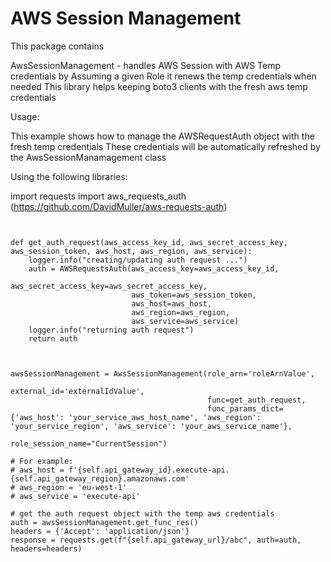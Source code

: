 # AWS Session Management

This package contains 

AwsSessionManagement - handles AWS Session with AWS Temp credentials by Assuming a given Role
                       it renews the temp credentials when needed
This library helps keeping boto3 clients with the fresh aws temp credentials

Usage:

This example shows how to manage the AWSRequestAuth object with the fresh temp credentials 
These credentials will be automatically refreshed by the AwsSessionManamagement class

Using the following libraries:

import requests
import aws_requests_auth (https://github.com/DavidMuller/aws-requests-auth)

```


def get_auth_request(aws_access_key_id, aws_secret_access_key, aws_session_token, aws_host, aws_region, aws_service):
    logger.info("creating/updating auth request ...")
    auth = AWSRequestsAuth(aws_access_key=aws_access_key_id,
                           aws_secret_access_key=aws_secret_access_key,
                           aws_token=aws_session_token,
                           aws_host=aws_host,
                           aws_region=aws_region,
                           aws_service=aws_service)
    logger.info("returning auth request")
    return auth



awsSessionManagement = AwsSessionManagement(role_arn='roleArnValue',
                                            external_id='externalIdValue',
                                            func=get_auth_request,
                                            func_params_dict={'aws_host': 'your_service_aws_host_name', 'aws_region': 'your_service_region', 'aws_service': 'your_aws_service_name'},
                                            role_session_name="CurrentSession")

# For example:
# aws_host = f'{self.api_gateway_id}.execute-api.{self.api_gateway_region}.amazonaws.com'
# aws_region = 'eu-west-1'
# aws_service = 'execute-api'

# get the auth request object with the temp aws credentials
auth = awsSessionManagement.get_func_res()
headers = {'Accept': 'application/json'}
response = requests.get(f"{self.api_gateway_url}/abc", auth=auth, headers=headers)


```
 